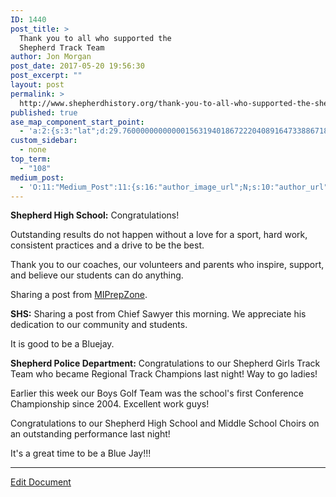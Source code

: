 ```yaml
---
ID: 1440
post_title: >
  Thank you to all who supported the
  Shepherd Track Team
author: Jon Morgan
post_date: 2017-05-20 19:56:30
post_excerpt: ""
layout: post
permalink: >
  http://www.shepherdhistory.org/thank-you-to-all-who-supported-the-shepherd-track-team/
published: true
ase_map_component_start_point:
  - 'a:2:{s:3:"lat";d:29.760000000000001563194018672220408916473388671875;s:3:"lng";d:-95.3799999999999954525264911353588104248046875;}'
custom_sidebar:
  - none
top_term:
  - "108"
medium_post:
  - 'O:11:"Medium_Post":11:{s:16:"author_image_url";N;s:10:"author_url";N;s:11:"byline_name";N;s:12:"byline_email";N;s:10:"cross_link";s:2:"no";s:2:"id";N;s:21:"follower_notification";s:3:"yes";s:7:"license";s:19:"all-rights-reserved";s:14:"publication_id";s:12:"881fb60cdbf3";s:6:"status";s:4:"none";s:3:"url";N;}'
---
```

<b>Shepherd High School:</b> Congratulations!

Outstanding results do not happen without a love for a sport, hard work, consistent practices and a drive to be the best.

Thank you to our coaches, our volunteers and parents who inspire, support, and believe our students can do anything.

Sharing a post from <a href="https://www.facebook.com/MIPrepZone-210059812360666/?fref=mentions">MIPrepZone</a>.

<b>SHS:</b> Sharing a post from Chief Sawyer this morning. We appreciate his dedication to our community and students.

It is good to be a Bluejay.

<b>Shepherd Police Department:</b> Congratulations to our Shepherd Girls Track Team who became Regional Track Champions last night! Way to go ladies!

Earlier this week our Boys Golf Team was the school's first Conference Championship since 2004. Excellent work guys!

Congratulations to our Shepherd High School and Middle School Choirs on an outstanding performance last night!

It's a great time to be a Blue Jay!!!

<hr />

<a href="https://docs.google.com/document/d/1QE_v1DnadYY2LSkgEEDi0TXGrTYRQ5dQjgJerdeMpmk/edit?usp=sharing">Edit Document</a>